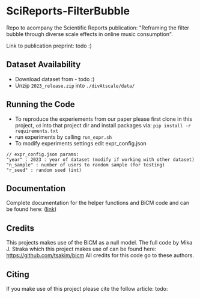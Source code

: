 # SciReports-FilterBubble

Repo to acompany the Scientific Reports publication: "Reframing the filter bubble through diverse scale effects in online music consumption".

Link to publication preprint: todo :) 



## Dataset Availability
* Download dataset from - todo :)
* Unzip `2023_release.zip` into `./divAtscale/data/`


## Running the Code
* To reproduce the experiements from our paper please first clone in this project, `cd` into that project dir and install packages via: `pip install -r requirements.txt`
* run experiments by calling `run_expr.sh`
* To modify experiments settings edit expr_config.json 

```
// expr_config.json params: 
"year" : 2023 : year of dataset (modify if working with other dataset)
"n_sample" : number of users to random sample (for testing)
"r_seed" : random seed (int)
```

## Documentation 
Complete documentation for the helper functions and BiCM code and can be found here: ([link](https://deshiiii.github.io/div-scale-documentation/divAtScale/index.html))

## Credits
This projects makes use of the BiCM as a null model. The full code by Mika J. Straka which this project makes use of can be found here:
https://github.com/tsakim/bicm
All credits for this code go to these authors. 

## Citing 
If you make use of this project please cite the follow article: todo:

